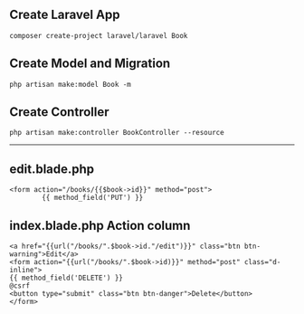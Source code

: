 ## Create Laravel App
```composer create-project laravel/laravel Book```

## Create Model and Migration
```php artisan make:model Book -m```

## Create Controller
```php artisan make:controller BookController --resource```

--------------

## edit.blade.php
```
<form action="/books/{{$book->id}}" method="post">
        {{ method_field('PUT') }}
```
## index.blade.php Action column
```
<a href="{{url("/books/".$book->id."/edit")}}" class="btn btn-warning">Edit</a>
<form action="{{url("/books/".$book->id)}}" method="post" class="d-inline">
{{ method_field('DELETE') }}
@csrf
<button type="submit" class="btn btn-danger">Delete</button>
</form>
```

